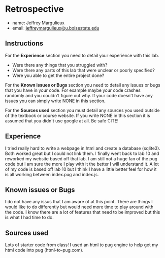 # Retrospective

- name: Jeffrey Margulieux
- email: jeffreymargulieux@u.boisestate.edu

## Instructions

For the **Experience** section you need to detail your experience with this lab. 

- Were there any things that you struggled with? 
- Were there any parts of this lab that were unclear or poorly specified? 
- Were you able to get the entire project done?

For the **Known issues or Bugs** section you need to detail any issues or bugs that you have in your
code. For example maybe your code crashes randomly and you couldn't figure out why. If your code
doesn't have any issues you can simply write NONE in this section.

For the **Sources used** section you must detail any sources you used outside of the textbook or
course website. If you write NONE in this section it is assumed that you didn't use google at all.
Be safe CITE!

## Experience

I tried really hard to write a webpage in html and create a database (sqlite3).  Both worked great but 
I could not link them.  I finally went back to lab 10 and reworked my website based off that lab.  I am 
still not a huge fan of the pug code but I am sure the more I play with it the better I will understand 
it.  A lot of my code is based off lab 10 but I think I have a little better feel for how it is all 
working between index.pug and index.js.  

## Known issues or Bugs

I do not have any issus that I am aware of at this point.  There are things I would like to do 
differently but would need more time to play around with the code.  I know there are a lot of features 
that need to be improved but this is what I had time to do.

## Sources used

Lots of starter code from class!  I used an html to pug engine to help get my html code into pug 
(html-to-pug.com).

